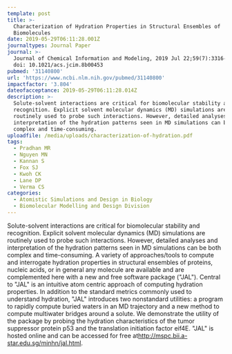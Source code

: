 ```yaml
---
template: post
title: >-
  Characterization of Hydration Properties in Structural Ensembles of
  Biomolecules
date: 2019-05-29T06:11:28.001Z
journaltypes: Journal Paper
journal: >-
  Journal of Chemical Information and Modeling, 2019 Jul 22;59(7):3316-3329.
  doi: 10.1021/acs.jcim.8b00453
pubmed: '31140800'
url: 'https://www.ncbi.nlm.nih.gov/pubmed/31140800'
impactfactor: '3.804'
dateofacceptance: 2019-05-29T06:11:28.014Z
description: >-
  Solute-solvent interactions are critical for biomolecular stability and
  recognition. Explicit solvent molecular dynamics (MD) simulations are
  routinely used to probe such interactions. However, detailed analyses and
  interpretation of the hydration patterns seen in MD simulations can be both
  complex and time-consuming. 
uploadfile: /media/uploads/characterization-of-hydration.pdf
tags:
  - Pradhan MR
  - Nguyen MN
  - Kannan S
  - Fox SJ
  - Kwoh CK
  - Lane DP
  - Verma CS
categories:
  - Atomistic Simulations and Design in Biology
  - Biomolecular Modelling and Design Division
---
```

<!--StartFragment-->

Solute-solvent interactions are critical for biomolecular stability and recognition. Explicit solvent molecular dynamics (MD) simulations are routinely used to probe such interactions. However, detailed analyses and interpretation of the hydration patterns seen in MD simulations can be both complex and time-consuming. A variety of approaches/tools to compute and interrogate hydration properties in structural ensembles of proteins, nucleic acids, or in general any molecule are available and are complemented here with a new and free software package ("JAL"). Central to "JAL" is an intuitive atom centric approach of computing hydration properties. In addition to the standard metrics commonly used to understand hydration, "JAL" introduces two nonstandard utilities: a program to rapidly compute buried waters in an MD trajectory and a new method to compute multiwater bridges around a solute. We demonstrate the utility of the package by probing the hydration characteristics of the tumor suppressor protein p53 and the translation initiation factor eif4E. "JAL" is hosted online and can be accessed for free at<http://mspc.bii.a-star.edu.sg/minhn/jal.html>.

<!--EndFragment-->

